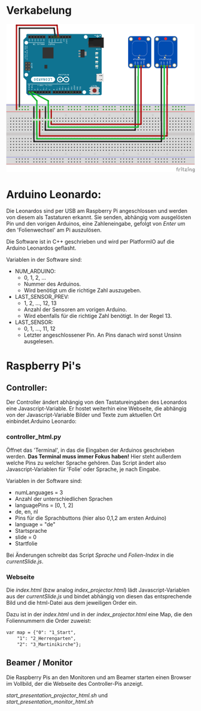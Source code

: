 # Verkabelung

![Verkabelung](ZeitRaum-Wiring.png)


# Arduino Leonardo:

Die Leonardos sind per USB am Raspberry Pi angeschlossen und werden von diesem als Tastaturen erkannt.
Sie senden, abhängig vom ausgelösten Pin und den vorigen Arduinos, eine Zahleneingabe, gefolgt von _Enter_ um den 'Folienwechsel' am Pi auszulösen.

Die Software ist in C++ geschrieben und wird per PlatformIO auf die Arduino Leonardos geflasht.

Variablen in der Software sind:
* NUM_ARDUINO:
  * 0, 1, 2, ...
  * Nummer des Arduinos.
  * Wird benötigt um die richtige Zahl auszugeben.
* LAST_SENSOR_PREV:
  * 1, 2, ..., 12, 13
  * Anzahl der Sensoren am vorigen Arduino.
  * Wird ebenfalls für die richtige Zahl benötigt. In der Regel 13.
* LAST_SENSOR:
  * 0, 1, ..., 11, 12
  * Letzter angeschlossener Pin. An Pins danach wird sonst Unsinn ausgelesen.

# Raspberry Pi's

## Controller:

Der Controller ändert abhängig von den Tastatureingaben des Leonardos eine Javascript-Variable.
Er hostet weiterhin eine Webseite, die abhängig von der Javascript-Variable Bilder und Texte zum aktuellen Ort einbindet.Arduino Leonardo:

### controller_html.py
Öffnet das 'Terminal', in das die Eingaben der Arduinos geschrieben werden. **Das Terminal muss immer Fokus haben!**
Hier steht außerdem welche Pins zu welcher Sprache gehören. Das Script ändert also Javascript-Variablen für 'Folie' oder Sprache, je nach Eingabe.

Variablen in der Software sind:
* numLanguages = 3
 * Anzahl der unterschiedlichen Sprachen
* languagePins = [0, 1, 2]
 * de, en, nl
 * Pins für die Sprachbuttons (hier also 0,1,2 am ersten Arduino)
* language = "de"
 * Startsprache
* slide = 0
 * Startfolie


 Bei Änderungen schreibt das Script *Sprache* und *Folien-Index* in die *currentSlide.js*.

### Webseite
Die *index.html* (bzw analog *index_projector.html*) lädt Javascript-Variablen aus der *currentSlide.js* und bindet abhängig von diesen das entsprechende Bild und die html-Datei aus dem jeweiligen Order ein.

Dazu ist in der *index.html* und in der *index_projector.html* eine Map, die den Foliennummern die Order zuweist:

	var map = {"0": "1_Start",
		"1": "2_Herrengarten",
		"2": "3_Martinikirche"};

## Beamer / Monitor

Die Raspberry Pis an den Monitoren und am Beamer starten einen Browser im Vollbild, der die Webseite des Controller-Pis anzeigt.

*start_presentation_projector_html.sh* und *start_presentation_monitor\_html.sh*
